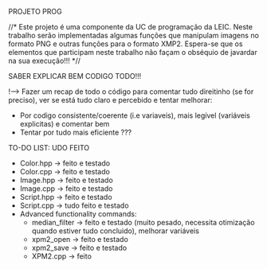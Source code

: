 PROJETO PROG

//*
Este projeto é uma componente da UC de programação da LEIC. Neste trabalho serão implementadas algumas funções que manipulam imagens no formato PNG
e outras funções para o formato XMP2.
Espera-se que os elementos que participam neste trabalho não façam o obséquio de javardar na sua execução!!!
*//
  
SABER EXPLICAR BEM CODIGO TODO!!!

!--> Fazer um recap de todo o código para comentar tudo direitinho (se for preciso), ver se está tudo claro e percebido e tentar melhorar:
- Por codigo consistente/coerente (i.e variaveis), mais legível (variáveis explicitas) e comentar bem
- Tentar por tudo mais eficiente ???

TO-DO LIST: UDO FEITO
- Color.hpp -> feito e testado
- Color.cpp -> feito e testado
- Image.hpp -> feito e testado
- Image.cpp -> feito e testado
- Script.hpp -> feito e testado
- Script.cpp -> tudo feito e testado
- Advanced functionality commands:
  - median_filter -> feito e testado (muito pesado, necessita otimização quando estiver tudo concluido), melhorar variáveis
  - xpm2_open -> feito e testado
  - xpm2_save -> feito e testado 
  - XPM2.cpp -> feito
